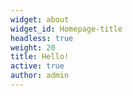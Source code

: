 ```yaml
---
widget: about
widget_id: Homepage-title
headless: true
weight: 20
title: Hello!
active: true
author: admin
---
```

